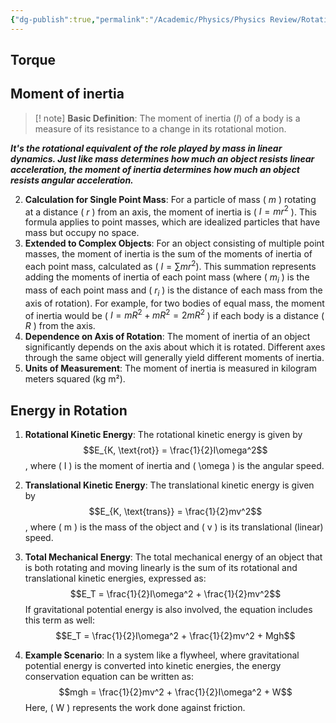 ```yaml
---
{"dg-publish":true,"permalink":"/Academic/Physics/Physics Review/Rotation dynamics/"}
---
```


## Torque


## Moment of inertia
>[! note] **Basic Definition**: The moment of inertia ($I$) of a body is a measure of its resistance to a change in its rotational motion. 

***It's the rotational equivalent of the role played by mass in linear dynamics. Just like mass determines how much an object resists linear acceleration, the moment of inertia determines how much an object resists angular acceleration.***

2. **Calculation for Single Point Mass**: For a particle of mass \( $m$ \) rotating at a distance \( $r$ \) from an axis, the moment of inertia is \( $I = mr^2$ \). This formula applies to point masses, which are idealized particles that have mass but occupy no space.
3. **Extended to Complex Objects**: For an object consisting of multiple point masses, the moment of inertia is the sum of the moments of inertia of each point mass, calculated as \( $I = \sum mr^2$\). This summation represents adding the moments of inertia of each point mass (where \( $m_i$ \) is the mass of each point mass and \( $r_i$ \) is the distance of each mass from the axis of rotation). For example, for two bodies of equal mass, the moment of inertia would be \( $I = mR^2 + mR^2 = 2mR^2$ \) if each body is a distance \( $R$ \) from the axis.
4. **Dependence on Axis of Rotation**: The moment of inertia of an object significantly depends on the axis about which it is rotated. Different axes through the same object will generally yield different moments of inertia.
5. **Units of Measurement**: The moment of inertia is measured in kilogram meters squared (kg m²).

## Energy in Rotation
1. **Rotational Kinetic Energy**: The rotational kinetic energy is given by $$E_{K, \text{rot}} = \frac{1}{2}I\omega^2$$, where \( I \) is the moment of inertia and \( \omega \) is the angular speed.

2. **Translational Kinetic Energy**: The translational kinetic energy is given by $$E_{K, \text{trans}} = \frac{1}{2}mv^2$$, where \( m \) is the mass of the object and \( v \) is its translational (linear) speed.

3. **Total Mechanical Energy**: The total mechanical energy of an object that is both rotating and moving linearly is the sum of its rotational and translational kinetic energies, expressed as:
   $$E_T = \frac{1}{2}I\omega^2 + \frac{1}{2}mv^2$$
   If gravitational potential energy is also involved, the equation includes this term as well:
   $$E_T = \frac{1}{2}I\omega^2 + \frac{1}{2}mv^2 + Mgh$$

4. **Example Scenario**: In a system like a flywheel, where gravitational potential energy is converted into kinetic energies, the energy conservation equation can be written as:
   $$mgh = \frac{1}{2}mv^2 + \frac{1}{2}I\omega^2 + W$$
   Here, \( W \) represents the work done against friction.
